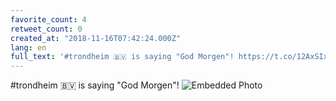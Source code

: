 ```yaml
---
favorite_count: 4
retweet_count: 0
created_at: "2018-11-16T07:42:24.000Z"
lang: en
full_text: '#trondheim 🇧🇻 is saying "God Morgen"! https://t.co/12AxSIxmpZ'
---
```


#trondheim 🇧🇻 is saying "God Morgen"!
![Embedded Photo](https://twitter-media-coderbyheart.s3.eu-north-1.amazonaws.com/1063336466774925315-DsG63yWW0AAmAvQ.jpg)
